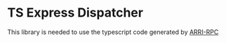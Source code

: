 # TS Express Dispatcher

This library is needed to use the typescript code generated by [ARRI-RPC](https://github.com/modiimedia/arri)
